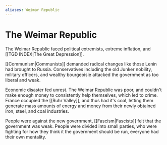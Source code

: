 ```yaml
---
aliases: Weimar Republic
---
```

# The Weimar Republic
The Weimar Republic faced political extremists, extreme inflation, and [[TGD INDEX|The Great Depression]].

[[Communism|Communists]] demanded radical changes like those Lenin had brought to Russia. Conservatives including the old Junker nobility, military officers, and wealthy bourgeoisie attacked the government as too liberal and weak.

Economic disaster fed unrest. The Weimar Republic was poor, and couldn't make enough money to consistently help themselves, which led to crime. France occupied the [[Ruhr Valley]], and thus had it's coal, letting them generate mass amounts of energy and money from their newly obtained iron, steel, and coal industries.

People were against the new government, [[Fascism|Fascists]] felt that the government was weak. People were divided into small parties, who were fighting for how they think it the government should be run, everyone had their own mentality. 